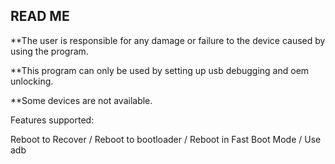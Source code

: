 ## READ ME ##

**The user is responsible for any damage or failure to the device caused by using the program.

**This program can only be used by setting up usb debugging and oem unlocking.

**Some devices are not available.

Features supported:

Reboot to Recover /
Reboot to bootloader /
Reboot in Fast Boot Mode /
Use adb
